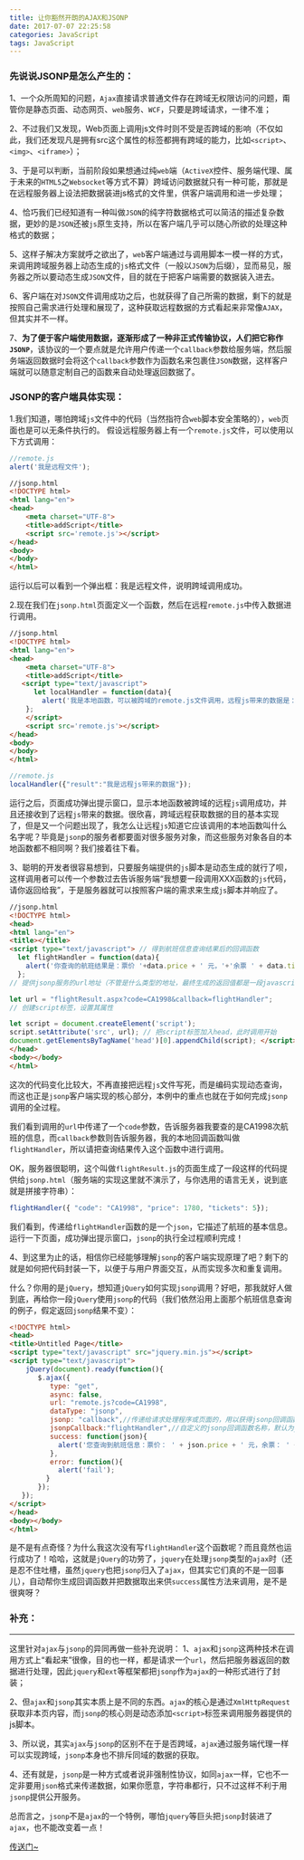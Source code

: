 ```yaml
---
title: 让你豁然开朗的AJAX和JSONP
date: 2017-07-07 22:25:58
categories: JavaScript
tags: JavaScript
---
```

### 先说说JSONP是怎么产生的：
1、一个众所周知的问题，`Ajax`直接请求普通文件存在跨域无权限访问的问题，甭管你是静态页面、动态网页、`web`服务、`WCF`，只要是跨域请求，一律不准；

2、不过我们又发现，Web页面上调用js文件时则不受是否跨域的影响（不仅如此，我们还发现凡是拥有src这个属性的标签都拥有跨域的能力，比如`<script>`、`<img>`、`<iframe>`）；

<!--more-->

3、于是可以判断，当前阶段如果想通过纯`web`端（`ActiveX`控件、服务端代理、属于未来的`HTML5`之`Websocket`等方式不算）跨域访问数据就只有一种可能，那就是在远程服务器上设法把数据装进js格式的文件里，供客户端调用和进一步处理；

4、恰巧我们已经知道有一种叫做`JSON`的纯字符数据格式可以简洁的描述复杂数据，更妙的是`JSON`还被`js`原生支持，所以在客户端几乎可以随心所欲的处理这种格式的数据；

5、这样子解决方案就呼之欲出了，`web`客户端通过与调用脚本一模一样的方式，来调用跨域服务器上动态生成的`js`格式文件（一般以`JSON`为后缀），显而易见，服务器之所以要动态生成`JSON`文件，目的就在于把客户端需要的数据装入进去。

6、客户端在对`JSON`文件调用成功之后，也就获得了自己所需的数据，剩下的就是按照自己需求进行处理和展现了，这种获取远程数据的方式看起来非常像`AJAX`，但其实并不一样。

7、**为了便于客户端使用数据，逐渐形成了一种非正式传输协议，人们把它称作`JSONP`**，该协议的一个要点就是允许用户传递一个`callback`参数给服务端，然后服务端返回数据时会将这个`callback`参数作为函数名来包裹住`JSON`数据，这样客户端就可以随意定制自己的函数来自动处理返回数据了。

### JSONP的客户端具体实现：
1.我们知道，哪怕跨域`js`文件中的代码（当然指符合`web`脚本安全策略的），`web`页面也是可以无条件执行的。
假设远程服务器上有一个`remote.js`文件，可以使用以下方式调用：
```js
//remote.js
alert('我是远程文件');
```
```html
//jsonp.html
<!DOCTYPE html>
<html lang="en">
<head>
    <meta charset="UTF-8">
    <title>addScript</title>
    <script src='remote.js'></script>
</head>
<body>
</body>
</html>
```
运行以后可以看到一个弹出框：我是远程文件，说明跨域调用成功。

2.现在我们在`jsonp.html`页面定义一个函数，然后在远程`remote.js`中传入数据进行调用。
```html
//jsonp.html
<!DOCTYPE html>
<html lang="en">
<head>
    <meta charset="UTF-8">
    <title>addScript</title>
   <script type="text/javascript">
      let localHandler = function(data){
        alert('我是本地函数，可以被跨域的remote.js文件调用，远程js带来的数据是：' + data.result);
    };
    </script>
    <script src='remote.js'></script>
</head>
<body>
</body>
</html>
```
```js
//remote.js
localHandler({"result":"我是远程js带来的数据"});
```
运行之后，页面成功弹出提示窗口，显示本地函数被跨域的远程`js`调用成功，并且还接收到了远程`js`带来的数据。很欣喜，跨域远程获取数据的目的基本实现了，但是又一个问题出现了，我怎么让远程`js`知道它应该调用的本地函数叫什么名字呢？毕竟是`json`p的服务者都要面对很多服务对象，而这些服务对象各自的本地函数都不相同啊？我们接着往下看。

3、聪明的开发者很容易想到，只要服务端提供的`js`脚本是动态生成的就行了呗，这样调用者可以传一个参数过去告诉服务端“我想要一段调用XXX函数的`js`代码，请你返回给我”，于是服务器就可以按照客户端的需求来生成`js`脚本并响应了。
```html
//jsonp.html
<!DOCTYPE html>
<head> 
<html lang="en">
<title></title>
<script type="text/javascript"> // 得到航班信息查询结果后的回调函数 
  let flightHandler = function(data){ 
    alert('你查询的航班结果是：票价 '+data.price + ' 元，'+'余票 ' + data.tickets + ' 张。'); 
  }; 
// 提供jsonp服务的url地址（不管是什么类型的地址，最终生成的返回值都是一段javascript代码） 

let url = "flightResult.aspx?code=CA1998&callback=flightHandler"; 
// 创建script标签，设置其属性 

let script = document.createElement('script'); 
script.setAttribute('src', url); // 把script标签加入head，此时调用开始 
document.getElementsByTagName('head')[0].appendChild(script); </script>
</head>
<body></body>
</html>
```
这次的代码变化比较大，不再直接把远程`js`文件写死，而是编码实现动态查询，而这也正是`jsonp`客户端实现的核心部分，本例中的重点也就在于如何完成`jsonp`调用的全过程。

我们看到调用的`url`中传递了一个`code`参数，告诉服务器我要查的是CA1998次航班的信息，而`callback`参数则告诉服务器，我的本地回调函数叫做`flightHandler`，所以请把查询结果传入这个函数中进行调用。

OK，服务器很聪明，这个叫做`flightResult.js`的页面生成了一段这样的代码提供给`jsonp.html`（服务端的实现这里就不演示了，与你选用的语言无关，说到底就是拼接字符串）：
```js
flightHandler({ "code": "CA1998", "price": 1780, "tickets": 5});
```
我们看到，传递给`flightHandler`函数的是一个`json`，它描述了航班的基本信息。运行一下页面，成功弹出提示窗口，`jsonp`的执行全过程顺利完成！

4、到这里为止的话，相信你已经能够理解`jsonp`的客户端实现原理了吧？剩下的就是如何把代码封装一下，以便于与用户界面交互，从而实现多次和重复调用。

什么？你用的是`jQuery`，想知道`jQuery`如何实现`jsonp`调用？好吧，那我就好人做到底，再给你一段`jQuery`使用`jsonp`的代码（我们依然沿用上面那个航班信息查询的例子，假定返回`jsonp`结果不变）：
```html
<!DOCTYPE html> 
<head> 
<title>Untitled Page</title> 
<script type="text/javascript" src="jquery.min.js"></script> 
<script type="text/javascript"> 
    jQuery(document).ready(function(){
       $.ajax({
          type: "get",
          async: false, 
          url: "remote.js?code=CA1998", 
          dataType: "jsonp", 
          jsonp: "callback",//传递给请求处理程序或页面的，用以获得jsonp回调函数名的参数名(一般默认为:callback)     
          jsonpCallback:"flightHandler",//自定义的jsonp回调函数名称，默认为jQuery自动生成的随机函数名，也可以写"?"，jQuery会自动为你处理数据 
          success: function(json){ 
            alert('您查询到航班信息：票价： ' + json.price + ' 元，余票： ' + json.tickets + ' 张。'); 
          }, 
          error: function(){
            alert('fail'); 
         } 
       }); 
   }); 
</script> 
</head> 
<body></body> 
</html>
```
是不是有点奇怪？为什么我这次没有写`flightHandler`这个函数呢？而且竟然也运行成功了！哈哈，这就是`jQuery`的功劳了，`jquery`在处理`jsonp`类型的`ajax`时（还是忍不住吐槽，虽然`jquery`也把`jsonp`归入了`ajax`，但其实它们真的不是一回事儿），自动帮你生成回调函数并把数据取出来供`success`属性方法来调用，是不是很爽呀？
### 补充：
***********
这里针对`ajax`与`jsonp`的异同再做一些补充说明：
1、`ajax`和`jsonp`这两种技术在调用方式上“看起来”很像，目的也一样，都是请求一个`url`，然后把服务器返回的数据进行处理，因此`jquery`和`ext`等框架都把`jsonp`作为`ajax`的一种形式进行了封装；

2、但`ajax`和`jsonp`其实本质上是不同的东西。`ajax`的核心是通过`XmlHttpRequest`获取非本页内容，而`jsonp`的核心则是动态添加`<script>`标签来调用服务器提供的js脚本。

3、所以说，其实`ajax`与`jsonp`的区别不在于是否跨域，`ajax`通过服务端代理一样可以实现跨域，`jsonp`本身也不排斥同域的数据的获取。

4、还有就是，`jsonp`是一种方式或者说非强制性协议，如同`ajax`一样，它也不一定非要用`json`格式来传递数据，如果你愿意，字符串都行，只不过这样不利于用`jsonp`提供公开服务。

总而言之，`jsonp`不是`ajax`的一个特例，哪怕`jquery`等巨头把`jsonp`封装进了`ajax`，也不能改变着一点！

[传送门~](http://www.jianshu.com/p/3e6b316cc9a2)
